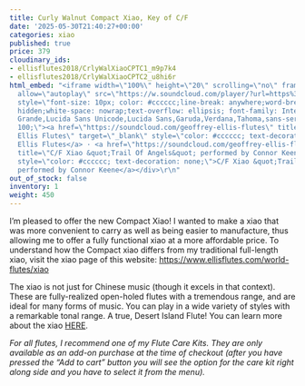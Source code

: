 ```yaml
---
title: Curly Walnut Compact Xiao, Key of C/F
date: '2025-05-30T21:40:27+00:00'
categories: xiao
published: true
price: 379
cloudinary_ids:
- ellisflutes2018/CrlyWalXiaoCPTC1_m9p7k4
- ellisflutes2018/CrlyWalXiaoCPTC2_u8hi6r
html_embed: "<iframe width=\"100%\" height=\"20\" scrolling=\"no\" frameborder=\"no\"
  allow=\"autoplay\" src=\"https://w.soundcloud.com/player/?url=https%3A//api.soundcloud.com/tracks/908750488%3Fsecret_token%3Ds-WcfOo4YyQ75&color=%23ff5500&inverse=false&auto_play=false&show_user=true\"></iframe><div
  style=\"font-size: 10px; color: #cccccc;line-break: anywhere;word-break: normal;overflow:
  hidden;white-space: nowrap;text-overflow: ellipsis; font-family: Interstate,Lucida
  Grande,Lucida Sans Unicode,Lucida Sans,Garuda,Verdana,Tahoma,sans-serif;font-weight:
  100;\"><a href=\"https://soundcloud.com/geoffrey-ellis-flutes\" title=\"Geoffrey
  Ellis Flutes\" target=\"_blank\" style=\"color: #cccccc; text-decoration: none;\">Geoffrey
  Ellis Flutes</a> · <a href=\"https://soundcloud.com/geoffrey-ellis-flutes/trail-of-angels-connor-keene/s-WcfOo4YyQ75\"
  title=\"C/F Xiao &quot;Trail Of Angels&quot; performed by Connor Keene\" target=\"_blank\"
  style=\"color: #cccccc; text-decoration: none;\">C/F Xiao &quot;Trail Of Angels&quot;
  performed by Connor Keene</a></div>\r\n"
out_of_stock: false
inventory: 1
weight: 450
---
```


I’m pleased to offer the new Compact Xiao!  I wanted to make a xiao that was more convenient to carry as well as being easier to manufacture, thus allowing me to offer a fully functional xiao at a more affordable price.  To understand how the Compact xiao differs from my traditional full-length xiao, visit the xiao page of this website: https://www.ellisflutes.com/world-flutes/xiao

The xiao is not just for Chinese music (though it excels in that context).  These are fully-realized open-holed flutes with a tremendous range, and are ideal for many forms of music.  You can play in a wide variety of styles with a remarkable tonal range.  A true, Desert Island Flute!  You can learn more about the xiao [HERE](https://www.ellisflutes.com/world-flutes/xiao).

*For all flutes, I recommend one of my Flute Care Kits. They are only available as an add-on purchase at the time of checkout (after you have pressed the “Add to cart” button you will see the option for the care kit right along side and you have to select it from the menu).*
